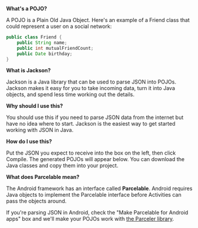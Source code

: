 **What's a POJO?**

A POJO is a Plain Old Java Object. Here's an example of a Friend class that could represent a user on a social network:

```java
public class Friend {
    public String name;
    public int mutualFriendCount;
    public Date birthday;
}
```

**What is Jackson?**

Jackson is a Java library that can be used to parse JSON into POJOs. Jackson makes it easy for you to take incoming data, turn it into Java objects, and spend less time working out the details.

**Why should I use this?**

You should use this if you need to parse JSON data from the internet but have no idea where to start. Jackson is the easiest way to get started working with JSON in Java.

**How do I use this?**

Put the JSON you expect to receive into the box on the left, then click Compile. The generated POJOs will appear below. You can download the Java classes and copy them into your project.

**What does Parcelable mean?**

The Android framework has an interface called **Parcelable**. Android requires Java objects to implement the Parcelable interface before Activities can pass the objects around.

If you're parsing JSON in Android, check the "Make Parcelable for Android apps" box and we'll make your POJOs work with [the Parceler library](https://github.com/johncarl81/parceler).
